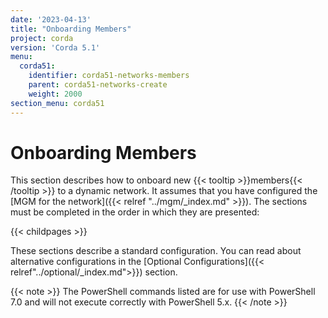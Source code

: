 ```yaml
---
date: '2023-04-13'
title: "Onboarding Members"
project: corda
version: 'Corda 5.1'
menu:
  corda51:
    identifier: corda51-networks-members
    parent: corda51-networks-create
    weight: 2000
section_menu: corda51
---
```


# Onboarding Members

This section describes how to onboard new {{< tooltip >}}members{{< /tooltip >}} to a dynamic network. It assumes that you have configured the [MGM for the network]({{< relref "../mgm/_index.md" >}}). The sections must be completed in the order in which they are presented:

{{< childpages >}}

These sections describe a standard configuration. You can read about alternative configurations in the [Optional Configurations]({{< relref"../optional/_index.md">}}) section.

{{< note >}}
The PowerShell commands listed are for use with PowerShell 7.0 and will not execute correctly with PowerShell 5.x.
{{< /note >}}